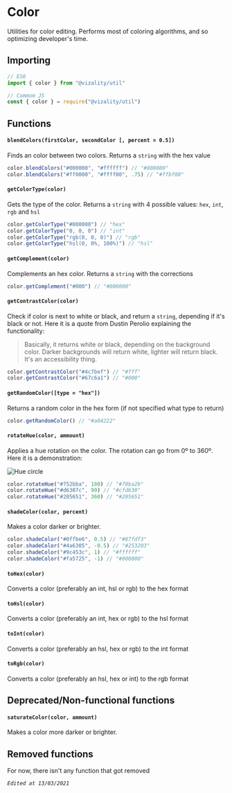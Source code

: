 # Color

Utilities for color editing. Performs most of coloring algorithms, and so optimizing developer's time.

## Importing

```js
// ES6
import { color } from "@vizality/util"

// Commom JS
const { color } = require("@vizality/util")
```



## Functions

#### `blendColors(firstColor, secondColor [, percent = 0.5])`

Finds an color between two colors. Returns a `string` with the hex value

```js
color.blendColors("#000000", "#ffffff") // "#808080"
color.blendColors("#ff0000", "#ffff00", .75) // "#ffbf00"
```



#### `getColorType(color)`

Gets the type of the color. Returns a `string` with 4 possible values: `hex`, `int`, `rgb` and `hsl`

```js
color.getColorType("#000000") // "hex"
color.getColorType("0, 0, 0") // "int"
color.getColorType("rgb(0, 0, 0)") // "rgb"
color.getColorType("hsl(0, 0%, 100%)") // "hsl"
```



#### `getComplement(color)`

Complements an hex color. Returns a `string` with the corrections

```js
color.getComplement("#000") // "#000000"
```



#### `getContrastColor(color)`

Check if color is next to white or black, and return a `string`, depending if it's black or not. Here it is a quote from Dustin Perolio explaining the functionality:

> Basically, it returns white or black, depending on the background color. Darker backgrounds will return white, lighter will return black. It's an accessibility thing.

```js
color.getContrastColor("#4c7bef") // "#fff"
color.getContrastColor("#67c6a1") // "#000"
```



#### `getRandomColor([type = "hex"])`

Returns a random color in the hex form (if not specified what type to return)

```js
color.getRandomColor() // "#a04222"
```



#### `rotateHue(color, ammount)`

Applies a hue rotation on the color. The rotation can go from 0º to 360º. Here it is a demonstration:

![Hue circle](https://www.quackit.com/pix/stock/color_wheel_hsl.png)

```js
color.rotateHue("#752bba", 180) // "#70ba2b"
color.rotateHue("#d6307c", 90) // "#cfd630"
color.rotateHue("#205651", 360) // "#205651"
```



#### `shadeColor(color, percent)`

Makes a color darker or brighter.

```js
color.shadeColor("#0ffbe6", 0.5) // "#87fdf3"
color.shadeColor("#4a6305", -0.5) // "#253203"
color.shadeColor("#9c453c", 1) // "#ffffff"
color.shadeColor("#fa5725", -1) // "#000000"
```



#### `toHex(color)`

Converts a color (preferably an int, hsl or rgb) to the hex format



#### `toHsl(color)`

Converts a color (preferably an int, hex or rgb) to the hsl format



#### `toInt(color)`

Converts a color (preferably an hsl, hex or rgb) to the int format



#### `toRgb(color)`

Converts a color (preferably an hsl, hex or int) to the rgb format



## Deprecated/Non-functional functions

#### `saturateColor(color, ammount)`

Makes a color more darker or brighter.



## Removed functions

For now, there isn't any function that got removed



*`Edited at 13/03/2021`*